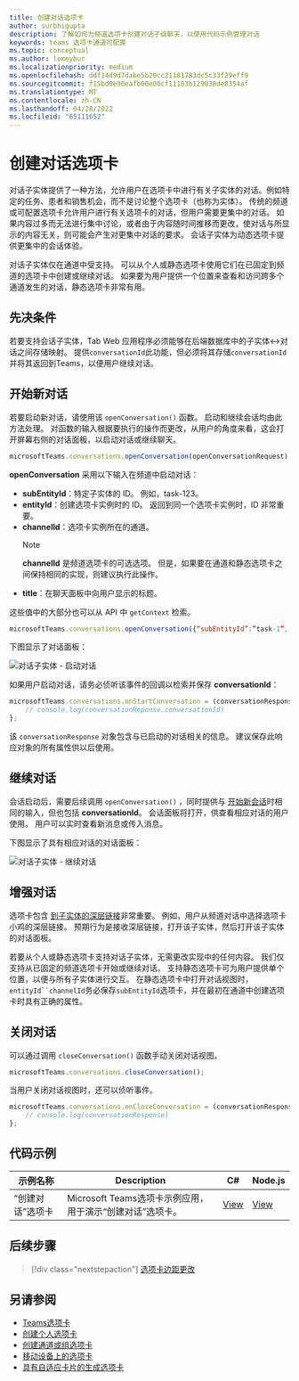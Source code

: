```yaml
---
title: 创建对话选项卡
author: surbhigupta
description: 了解如何为频道选项卡创建对话子级聊天，以使用代码示例管理对话
keywords: teams 选项卡通道可配置
ms.topic: conceptual
ms.author: lomeybur
ms.localizationpriority: medium
ms.openlocfilehash: ddf14d9d7dabe5b20cc21181783dc5c33f29eff9
ms.sourcegitcommit: f15bd0e90eafb00e00cf11183b129038de8354af
ms.translationtype: MT
ms.contentlocale: zh-CN
ms.lasthandoff: 04/28/2022
ms.locfileid: "65111652"
---
```

# <a name="create-conversational-tabs"></a>创建对话选项卡

对话子实体提供了一种方法，允许用户在选项卡中进行有关子实体的对话。例如特定的任务、患者和销售机会，而不是讨论整个选项卡（也称为实体）。 传统的频道或可配置选项卡允许用户进行有关选项卡的对话，但用户需要更集中的对话。 如果内容过多而无法进行集中讨论，或者由于内容随时间推移而更改，使对话与所显示的内容无关，则可能会产生对更集中对话的要求。 会话子实体为动态选项卡提供更集中的会话体验。

对话子实体仅在通道中受支持。 可以从个人或静态选项卡使用它们在已固定到频道的选项卡中创建或继续对话。 如果要为用户提供一个位置来查看和访问跨多个通道发生的对话，静态选项卡非常有用。

## <a name="prerequisites"></a>先决条件

若要支持会话子实体，Tab Web 应用程序必须能够在后端数据库中的子实体↔对话之间存储映射。 提供`conversationId`此功能，但必须将其存储`conversationId`并将其返回到Teams，以便用户继续对话。

## <a name="start-a-new-conversation"></a>开始新对话

若要启动新对话，请使用该 `openConversation()` 函数。 启动和继续会话均由此方法处理。 对函数的输入根据要执行的操作而更改，从用户的角度来看，这会打开屏幕右侧的对话面板，以启动对话或继续聊天。

``` javascript
microsoftTeams.conversations.openConversation(openConversationRequest);
```

**openConversation** 采用以下输入在频道中启动对话：

* **subEntityId**：特定子实体的 ID。 例如，task-123。
* **entityId**：创建选项卡实例时的 ID。 返回到同一个选项卡实例时，ID 非常重要。
* **channelId**：选项卡实例所在的通道。
   > [!NOTE]
   > **channelId** 是频道选项卡的可选选项。 但是，如果要在通道和静态选项卡之间保持相同的实现，则建议执行此操作。
* **title**：在聊天面板中向用户显示的标题。

这些值中的大部分也可以从 API 中 `getContext` 检索。

```javascript
microsoftTeams.conversations.openConversation({“subEntityId”:”task-1”, “entityId”: “tabInstanceId-1”, “channelId”: ”19:baa6e71f65b948d189bf5c892baa8e5a@thread.skype”, “title”: "Task Title”});
```

下图显示了对话面板：

![对话子实体 - 启动对话](~/assets/images/tabs/conversational-subentities/start-conversation.png)

如果用户启动对话，请务必侦听该事件的回调以检索并保存 **conversationId**：

```javascript
microsoftTeams.conversations.onStartConversation = (conversationResponse) => {
    // console.log(conversationReponse.conversationId)
};
```

该 `conversationResponse` 对象包含与已启动的对话相关的信息。 建议保存此响应对象的所有属性供以后使用。

## <a name="continue-a-conversation"></a>继续对话

会话启动后，需要后续调用 `openConversation()` ，同时提供与 [开始新会话](#start-a-new-conversation)时相同的输入，但也包括 **conversationId**。 会话面板将打开，供查看相应对话的用户使用。 用户可以实时查看新消息或传入消息。

下图显示了具有相应对话的对话面板：

![对话子实体 - 继续对话](~/assets/images/tabs/conversational-subentities/continue-conversation.png)

## <a name="enhance-a-conversation"></a>增强对话

选项卡包含 [到子实体的深层链接](~/concepts/build-and-test/deep-links.md)非常重要。 例如，用户从频道对话中选择选项卡小鸡的深层链接。 预期行为是接收深层链接，打开该子实体，然后打开该子实体的对话面板。

若要从个人或静态选项卡支持对话子实体，无需更改实现中的任何内容。 我们仅支持从已固定的频道选项卡开始或继续对话。 支持静态选项卡可为用户提供单个位置，以便与所有子实体进行交互。 在静态选项卡中打开对话视图时，`entityId``channelId`务必保存`subEntityId`选项卡，并在最初在通道中创建选项卡时具有正确的属性。

## <a name="close-a-conversation"></a>关闭对话

可以通过调用 `closeConversation()` 函数手动关闭对话视图。

```javascript
microsoftTeams.conversations.closeConversation();
```

当用户关闭对话视图时，还可以侦听事件。

```javascript
microsoftTeams.conversations.onCloseConversation = (conversationResponse) => {
    // console.log(conversationResponse)
};
```

## <a name="code-sample"></a>代码示例

| 示例名称 | Description | C# |Node.js|
|-------------|-------------|------|----|
|“创建对话”选项卡| Microsoft Teams选项卡示例应用，用于演示“创建对话”选项卡。 | [View](https://github.com/OfficeDev/Microsoft-Teams-Samples/tree/main/samples/tab-conversations/csharp) |  [View](https://github.com/OfficeDev/Microsoft-Teams-Samples/tree/main/samples/tab-conversations/nodejs) |

## <a name="next-step"></a>后续步骤

> [!div class="nextstepaction"]
> [选项卡边距更改](~/resources/removing-tab-margins.md)

## <a name="see-also"></a>另请参阅

* [Teams选项卡](~/tabs/what-are-tabs.md)
* [创建个人选项卡](~/tabs/how-to/create-personal-tab.md)
* [创建通道或组选项卡](~/tabs/how-to/create-channel-group-tab.md)
* [移动设备上的选项卡](~/tabs/design/tabs-mobile.md)
* [具有自适应卡片的生成选项卡](~/tabs/how-to/build-adaptive-card-tabs.md)
